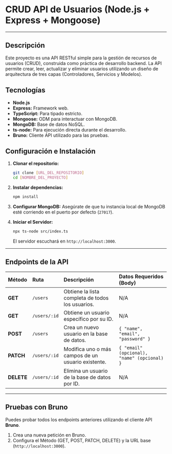 # CRUD API de Usuarios (Node.js + Express + Mongoose)

---

## Descripción

Este proyecto es una API RESTful simple para la gestión de recursos de usuarios (CRUD), construida como práctica de desarrollo backend. La API permite crear, leer, actualizar y eliminar usuarios utilizando un diseño de arquitectura de tres capas (Controladores, Servicios y Modelos).

## Tecnologías

* **Node.js**
* **Express:** Framework web.
* **TypeScript:** Para tipado estricto.
* **Mongoose:** ODM para interactuar con MongoDB.
* **MongoDB:** Base de datos NoSQL.
* **ts-node:** Para ejecución directa durante el desarrollo.
* **Bruno:** Cliente API utilizado para las pruebas.

## Configuración e Instalación

1.  **Clonar el repositorio:**
    ```bash
    git clone [URL_DEL_REPOSITORIO]
    cd [NOMBRE_DEL_PROYECTO]
    ```

2.  **Instalar dependencias:**
    ```bash
    npm install
    ```

3.  **Configurar MongoDB:**
    Asegúrate de que tu instancia local de MongoDB esté corriendo en el puerto por defecto (`27017`).

4.  **Iniciar el Servidor:**
    ```bash
    npx ts-node src/index.ts
    ```
    El servidor escuchará en `http://localhost:3000`.

---

## Endpoints de la API

| Método | Ruta | Descripción | Datos Requeridos (Body) |
| :--- | :--- | :--- | :--- |
| **GET** | `/users` | Obtiene la lista completa de todos los usuarios. | N/A |
| **GET** | `/users/:id` | Obtiene un usuario específico por su ID. | N/A |
| **POST** | `/users` | Crea un nuevo usuario en la base de datos. | `{ "name", "email", "password" }` |
| **PATCH** | `/users/:id` | Modifica uno o más campos de un usuario existente. | `{ "email" (opcional), "name" (opcional) }` |
| **DELETE** | `/users/:id` | Elimina un usuario de la base de datos por ID. | N/A |

---

## Pruebas con Bruno

Puedes probar todos los endpoints anteriores utilizando el cliente API **Bruno**.

1.  Crea una nueva petición en Bruno.
2.  Configura el Método (GET, POST, PATCH, DELETE) y la URL base (`http://localhost:3000`).